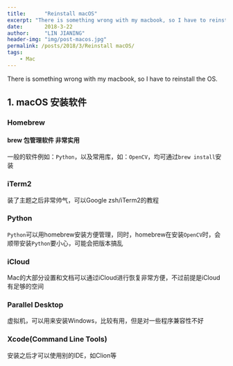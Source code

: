 ```yaml
---
title:      "Reinstall macOS"
excerpt: "There is something wrong with my macbook, so I have to reinstall the OS.<br/><img src='/images/posts/post-macos.jpg'>"
date:       2018-3-22
author:     "LIN JIANING"
header-img: "img/post-macos.jpg"
permalink: /posts/2018/3/Reinstall macOS/
tags:
    - Mac
---
```


There is something wrong with my macbook, so I have to reinstall the OS.

## 1. macOS 安装软件

### Homebrew

#### brew 包管理软件 非常实用

一般的软件例如：`Python`，以及常用库，如：`OpenCV`，均可通过`brew install`安装

### iTerm2

装了主题之后非常帅气，可以Google zsh/iTerm2的教程

### Python

`Python`可以用homebrew安装方便管理，同时，homebrew在安装`OpenCV`时，会顺带安装`Python`要小心，可能会把版本搞乱

### iCloud

Mac的大部分设置和文档可以通过iCloud进行恢复非常方便，不过前提是iCloud有足够的空间

### Parallel Desktop

虚拟机，可以用来安装Windows，比较有用，但是对一些程序兼容性不好

### Xcode(Command Line Tools)

安装之后才可以使用别的IDE，如Clion等
